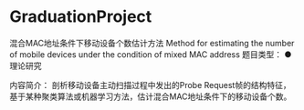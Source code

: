 # GraduationProject
混合MAC地址条件下移动设备个数估计方法  Method for estimating the number of mobile devices under the condition of mixed MAC address
题目类型：	●理论研究

内容简介：
剖析移动设备主动扫描过程中发出的Probe Request帧的结构特征，基于某种聚类算法或机器学习方法，估计混合MAC地址条件下的移动设备个数。 
